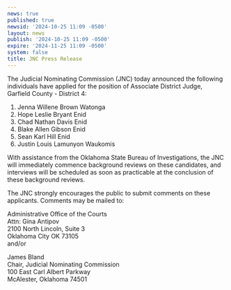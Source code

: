 ```yaml
---
news: true
published: true
newsid: '2024-10-25 11:09 -0500'
layout: news
publish: '2024-10-25 11:09 -0500'
expire: '2024-11-25 11:09 -0500'
system: false
title: JNC Press Release
---
```

The Judicial Nominating Commission (JNC) today announced the following individuals have applied for the position of Associate District Judge, Garfield County - District 4:  

1. Jenna Willene Brown Watonga
2. Hope Leslie Bryant Enid
3. Chad Nathan Davis Enid
4. Blake Allen Gibson Enid
5. Sean Karl Hill Enid
6. Justin Louis Lamunyon Waukomis

With assistance from the Oklahoma State Bureau of Investigations, the JNC will immediately commence background reviews on these candidates, and interviews will be scheduled as soon as practicable at the conclusion of these background reviews.  

The JNC strongly encourages the public to submit comments on these applicants. Comments may be mailed to:  

Administrative Office of the Courts  
Attn: Gina Antipov  
2100 North Lincoln, Suite 3  
Oklahoma City OK 73105  
and/or  

James Bland  
Chair, Judicial Nominating Commission  
100 East Carl Albert Parkway  
McAlester, Oklahoma 74501  
